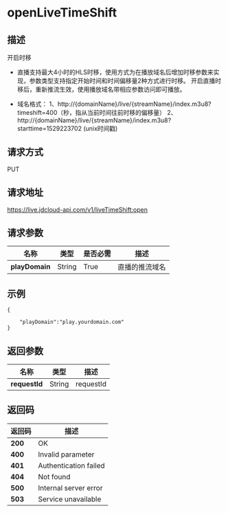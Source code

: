 # openLiveTimeShift


## 描述

开启时移

- 直播支持最大4小时的HLS时移，使用方式为在播放域名后增加时移参数来实现，参数类型支持指定开始时间和时间偏移量2种方式进行时移。
开启直播时移后，重新推流生效，使用播放域名带相应参数访问即可播放。

- 域名格式：
1、http://{domainName}/live/{streamName}/index.m3u8?timeshift=400（秒，指从当前时间往前时移的偏移量）
2、http://{domainName}/live/{streamName}/index.m3u8?starttime=1529223702 (unix时间戳)


## 请求方式
PUT

## 请求地址
https://live.jdcloud-api.com/v1/liveTimeShift:open


## 请求参数
|名称|类型|是否必需|描述|
|---|---|---|---|
|**playDomain**|String|True|直播的推流域名|

## 示例
    {
       
        "playDomain":"play.yourdomain.com"
    }

## 返回参数
|名称|类型|描述|
|---|---|---|
|**requestId**|String|requestId|


## 返回码
|返回码|描述|
|---|---|
|**200**|OK|
|**400**|Invalid parameter|
|**401**|Authentication failed|
|**404**|Not found|
|**500**|Internal server error|
|**503**|Service unavailable|
